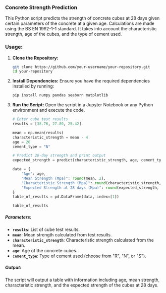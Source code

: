 ### Concrete Strength Prediction

This Python script predicts the strength of concrete cubes at 28 days given certain parameters of the concrete at a given age. Calculations are made using the BS EN 1992-1-1 standard. It takes into account the characteristic strength, age of the cubes, and the type of cement used.

### Usage:

1. **Clone the Repository:**
   ```bash
   git clone https://github.com/your-username/your-repository.git
   cd your-repository
   ```

2. **Install Dependencies:**
   Ensure you have the required dependencies installed by running:
   ```bash
   pip install numpy pandas seaborn matplotlib
   ```

3. **Run the Script:**
   Open the script in a Jupyter Notebook or any Python environment and execute the code.

   ```python
   # Enter cube test results
   results = [38.76, 27.89, 25.42]

   mean = np.mean(results)
   characteristic_strength = mean - 4
   age = 26
   cement_type = "N"

   # Predict 28-day strength and print output
   expected_strength = predict(characteristic_strength, age, cement_type)[1]

   data = {
       "Age": age,
       "Mean Strength (Mpa)": round(mean, 2),
       "Characteristic Strength (Mpa)": round(characteristic_strength, 2),
       "Expected Strength at 28 days (Mpa)": round(expected_strength, 2),
   }
   table_of_results = pd.DataFrame(data, index=[1])

   table_of_results
   ```

##### Parameters:

- **`results`**: List of cube test results.
- **`mean`**: Mean strength calculated from test results.
- **`characteristic_strength`**: Characteristic strength calculated from the mean.
- **`age`**: Age of the concrete cubes.
- **`cement_type`**: Type of cement used (choose from "R", "N", or "S").

##### Output:

The script will output a table with information including age, mean strength, characteristic strength, and the expected strength of the cubes at 28 days.